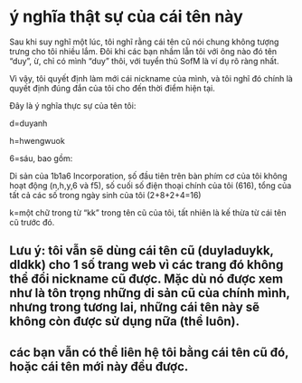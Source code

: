 # ý nghĩa thật sự của cái tên này
Sau khi suy nghĩ một lúc, tôi nghĩ rằng cái tên cũ nói chung không tượng trưng cho tôi nhiều lắm.  Đôi khi các bạn nhầm lẫn tôi với ông nào đó tên “duy”, ừ, chỉ có mình “duy” thôi, với tuyển thủ SofM là ví dụ rõ ràng nhất.

 Vì vậy, tôi quyết định làm mới cái nickname của mình, và tôi nghĩ đó chính là quyết định đúng đắn của tôi cho đến thời điểm hiện tại.

 Đây là ý nghĩa thực sự của tên tôi:

 d=duyanh

 h=hwengwuok

 6=sáu, bao gồm:

 Di sản của 1b1a6 Incorporation, số đầu tiên trên bàn phím cơ của tôi không hoạt động (n,h,y,6 và f5), số cuối số điện thoại chính của tôi (616), tổng của tất cả các số trong ngày sinh của tôi (2+8+2+4=16)

 k=một chữ trong từ “kk” trong tên cũ của tôi, tất nhiên là kế thừa từ cái tên cũ trước đó.

## Lưu ý: tôi vẫn sẽ dùng cái tên cũ (duyladuykk, dldkk) cho 1 số trang web vì các trang đó không thể đổi nickname cũ được. Mặc dù nó được xem như là tôn trọng những di sản cũ của chính mình, nhưng trong tương lai, những cái tên này sẽ không còn được sử dụng nữa (thề luôn).
## các bạn vẫn có thể liên hệ tôi bằng cái tên cũ đó, hoặc cái tên mới này đều được.
